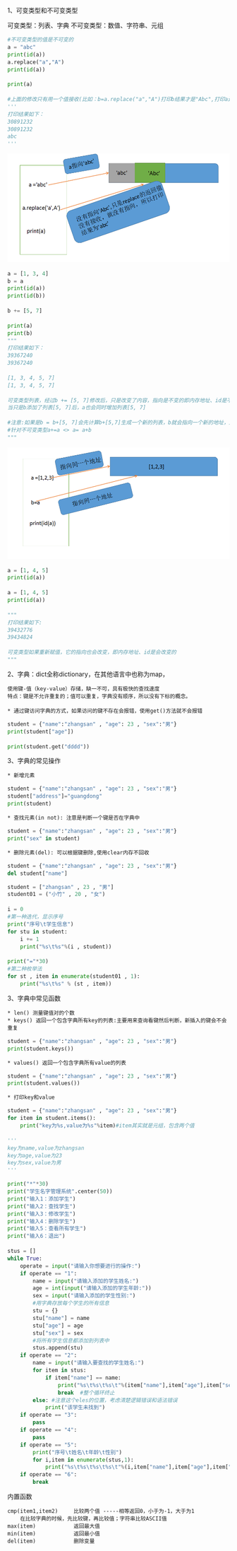 1、可变类型和不可变类型

可变类型：列表、字典
不可变类型：数值、字符串、元组

```python
#不可变类型的值是不可变的
a = "abc"
print(id(a))
a.replace("a","A")
print(id(a))

print(a)

#上面的修改只有用一个值接收(比如：b=a.replace("a","A")打印b结果才是"Abc",打印a还是原来的结果
'''
打印结果如下：  
30891232
30891232
abc
'''
```
![不可变类型](../images/dict01.png)

```python
a = [1, 3, 4]
b = a
print(id(a))
print(id(b))

b += [5, 7]

print(a)
print(b)
"""
打印结果如下：
39367240
39367240

[1, 3, 4, 5, 7]
[1, 3, 4, 5, 7]

可变类型列表，经过b += [5, 7]修改后，只是改变了内容，指向是不变的即内存地址、id是不变的。
当只是b添加了列表[5, 7]后，a也会同时增加列表[5, 7]

#注意:如果是b = b+[5, 7]会先计算b+[5,7]生成一个新的列表，b就会指向一个新的地址，这时a还是等于[1,3,4]
#针对不可变类型a+=a <> a= a+b
"""
```
![可变类型](../images/dict.png)

```python
a = [1, 4, 5]
print(id(a))

a = [1, 4, 5]
print(id(a))

"""
打印结果如下:
39432776
39434824

可变类型如果重新赋值，它的指向也会改变，即内存地址、id是会改变的
"""

```

2、字典：dict全称dictionary，在其他语言中也称为map，

    使用键-值（key-value）存储，缺一不可，具有极快的查找速度
    特点：键是不允许重复的；值可以重复，字典没有顺序，所以没有下标的概念。
    
    * 通过键访问字典的方式，如果访问的键不存在会报错，使用get()方法就不会报错
    
```python
student = {"name":"zhangsan" , "age": 23 , "sex":"男"}
print(student["age"])

print(student.get("dddd"))
```

3、字典的常见操作

    * 新增元素
    
```python
student = {"name":"zhangsan" , "age": 23 , "sex":"男"}
student["address"]="guangdong"
print(student)
```

    * 查找元素(in not): 注意是判断一个键是否在字典中
    
```python
student = {"name":"zhangsan" , "age": 23 , "sex":"男"}
print("sex" in student)
```

    * 删除元素(del): 可以根据键删除,使用clear内存不回收
    
```python
student = {"name":"zhangsan" , "age": 23 , "sex":"男"}
del student["name"]
```

```python
student = ["zhangsan" , 23 , "男"]
student01 = ("小竹" , 20 , "女")

i = 0
#第一种迭代，显示序号
print("序号\t学生信息")
for stu in student:
    i += 1
    print("%s\t%s"%(i , student))

print("="*30)
#第二种枚举法
for st , item in enumerate(student01 , 1):
    print("%s\t%s" % (st , item))
```

3、字典中常见函数
    
    * len() 测量键值对的个数
    * keys() 返回一个包含字典所有key的列表:主要用来查询看键然后判断，新插入的键会不会重复
    
```python
student = {"name":"zhangsan" , "age": 23 , "sex":"男"}
print(student.keys())
```
    * values() 返回一个包含字典所有value的列表
    
```python
student = {"name":"zhangsan" , "age": 23 , "sex":"男"}
print(student.values())
```

    * 打印key和value
```python
student = {"name":"zhangsan" , "age": 23 , "sex":"男"}
for item in student.items():
    print("key为%s,value为%s"%item)#item其实就是元组，包含两个值
    
'''
key为name,value为zhangsan
key为age,value为23
key为sex,value为男
'''
```

```python
print("*"*30)
print("学生名字管理系统".center(50))
print("输入1：添加学生")
print("输入2：查找学生")
print("输入3：修改学生")
print("输入4：删除学生")
print("输入5：查看所有学生")
print("输入6：退出")

stus = []
while True:
    operate = input("请输入你想要进行的操作:")
    if operate == "1":
        name = input("请输入添加的学生姓名:")
        age = int(input("请输入添加的学生年龄:"))
        sex = input("请输入添加的学生性别:")
        #用字典存放每个学生的所有信息
        stu = {}
        stu["name"] = name
        stu["age"] = age
        stu["sex"] = sex
        #将所有学生信息都添加到列表中
        stus.append(stu)
    if operate == "2":
        name = input("请输入要查找的学生姓名:")
        for item in stus:
            if item["name"] == name:
                print("%s\t%s\t%s\t"%(item["name"],item["age"],item["sex"]))
                break  #整个循环终止
        else: #注意这个eles的位置，考虑清楚逻辑错误和语法错误
            print("该学生未找到")
    if operate == "3":
        pass
    if operate == "4":
        pass
    if operate == "5":
        print("序号\t姓名\t年龄\t性别")
        for i,item in enumerate(stus,1):
            print("%s\t%s\t%s\t%s\t"%(i,item["name"],item["age"],item["sex"]))
    if operate == "6":
        break
```

内置函数

    cmp(item1,item2)     比较两个值 -----相等返回0，小于为-1，大于为1
        在比较字典的时候，先比较键，再比较值；字符串比较ASCII值
    max(item)            返回最大值
    min(item)            返回最小值
    del(item)            删除变量